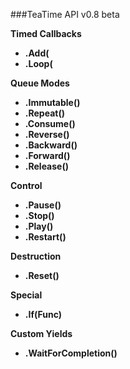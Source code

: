 
###TeaTime API v0.8 beta

**Timed Callbacks**
- **.Add(**
- **.Loop(**

**Queue Modes**
- **.Immutable()**
- **.Repeat()**
- **.Consume()**
- **.Reverse()**
- **.Backward()**
- **.Forward()**
- **.Release()**

**Control**
- **.Pause()**
- **.Stop()**
- **.Play()**
- **.Restart()**

**Destruction**
- **.Reset()**

**Special**
- **.If(Func<bool>)**

**Custom Yields**
- **.WaitForCompletion()**
